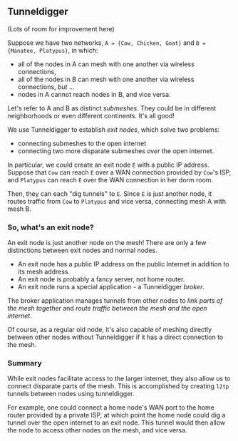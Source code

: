 ## Tunneldigger
(Lots of room for improvement here)

Suppose we have two networks, `A = {Cow, Chicken, Goat}` and `B = {Manatee, Platypus}`,
in which:
- all of the nodes in A can mesh with one another via wireless connections,
- all of the nodes in B can mesh with one another via wireless connections, *but* ...
- nodes in A cannot reach nodes in B, and vice versa.

Let's refer to A and B as distinct *submeshes*.
They could be in different neighborhoods or even different continents. It's all good!

We use Tunneldigger to establish *exit nodes*, which solve two problems:
- connecting submeshes to the open internet
- connecting two more disparate submeshes *over* the open internet.

In particular, we could create an exit node `E` with a public IP address.
Suppose that `Cow` can reach `E` over a WAN connection provided by `Cow`'s ISP,
and `Platypus` can reach `E` over the WAN connection in her dorm room.

Then, they can each "dig tunnels" to `E`.
Since `E` is just another node, it routes traffic from `Cow` to `Platypus` and vice versa,
connecting mesh A with mesh B.

### So, what's an exit node?
An exit node is just another node on the mesh!
There are only a few distinctions between exit nodes and normal nodes.
- An exit node has a public IP address on the public Internet in addition to its mesh address.
- An exit node is probably a fancy server, not home router.
- An exit node runs a special application - a Tunneldigger *broker*.

The broker application manages tunnels from other nodes to *link parts of the mesh together* and *route traffic between the mesh and the open internet*.

Of course, as a regular old node, it's also capable of meshing directly between other nodes without Tunneldigger
if it has a direct connection to the mesh.

### Summary
While exit nodes facilitate access to the larger internet, they also allow us to connect disparate parts of the mesh. This is accomplished by creating `l2tp` tunnels between nodes using tunneldigger.

For example, one could connect a home node's WAN port to the home router provided by a private ISP, at which point the home node could dig a tunnel over the open internet to an exit node. This tunnel would then allow the node to access other nodes on the mesh, and vice versa.
